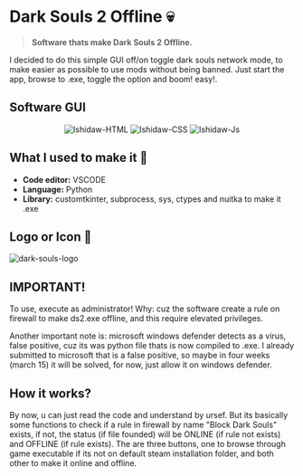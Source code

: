 # Dark Souls 2 Offline 💀
> **Software thats make Dark Souls 2 Offline.**

I decided to do this simple GUI off/on toggle dark souls network mode, to make easier as possible to use mods without being banned. Just start the app, browse to .exe, toggle the option and boom! easy!.

## Software GUI
<div align="center">
  <img alt="Ishidaw-HTML" src="https://github.com/Ishidawg/Dark-SoulsII-Offline/blob/main/images/Capture1.PNG?raw=true">
  <img alt="Ishidaw-CSS" src="https://github.com/Ishidawg/Dark-SoulsII-Offline/blob/main/images/Capture1.PNG?raw=true">
  <img alt="Ishidaw-Js" src="https://github.com/Ishidawg/Dark-SoulsII-Offline/blob/main/images/Capture3.PNG?raw=true">
</div>

## What I used to make it 📑
- **Code editor:** VSCODE
- **Language:** Python
- **Library:** customtkinter, subprocess, sys, ctypes and nuitka to make it .exe

## Logo or Icon 🎨
![dark-souls-logo](https://github.com/Ishidawg/Dark-SoulsII-Offline/blob/main/images/icon.png?raw=true)

## IMPORTANT!
To use, execute as administrator!
Why: cuz the software create a rule on firewall to make ds2.exe offline, and this require elevated privileges.

Another important note is: microsoft windows defender detects as a virus, false positive, cuz its was python file thats is now compiled to .exe.
I already submitted to microsoft that is a false positive, so maybe in four weeks (march 15) it will be solved, for now, just allow it on windows defender.

## How it works?
By now, u can just read the code and understand by ursef. But its basically some functions to check if a rule in firewall by name "Block Dark Souls" exists, if not, the status (if file founded) will be ONLINE (if rule not exists) and OFFLINE (if rule exists). The are three buttons, one to browse through game executable if its not on default steam installation folder, and both other to make it online and offline.
